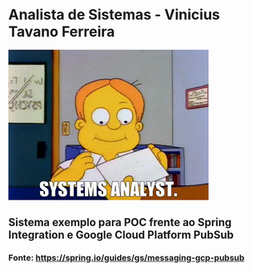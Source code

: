 # Analista de Sistemas - Vinicius Tavano Ferreira
![Alt Text](./src/main/resources/img/systems-analyst.gif)
## Sistema exemplo para POC frente ao Spring Integration e Google Cloud Platform PubSub
### Fonte: https://spring.io/guides/gs/messaging-gcp-pubsub